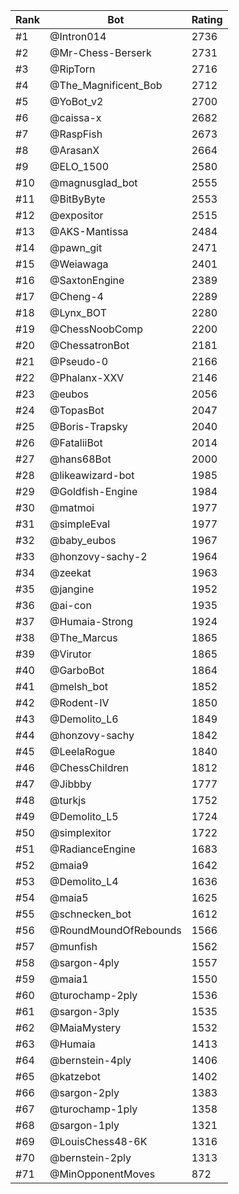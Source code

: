 Rank|Bot|Rating
---|---|---
#1|@Intron014|2736
#2|@Mr-Chess-Berserk|2731
#3|@RipTorn|2716
#4|@The_Magnificent_Bob|2712
#5|@YoBot_v2|2700
#6|@caissa-x|2682
#7|@RaspFish|2673
#8|@ArasanX|2664
#9|@ELO_1500|2580
#10|@magnusglad_bot|2555
#11|@BitByByte|2553
#12|@expositor|2515
#13|@AKS-Mantissa|2484
#14|@pawn_git|2471
#15|@Weiawaga|2401
#16|@SaxtonEngine|2389
#17|@Cheng-4|2289
#18|@Lynx_BOT|2280
#19|@ChessNoobComp|2200
#20|@ChessatronBot|2181
#21|@Pseudo-0|2166
#22|@Phalanx-XXV|2146
#23|@eubos|2056
#24|@TopasBot|2047
#25|@Boris-Trapsky|2040
#26|@FataliiBot|2014
#27|@hans68Bot|2000
#28|@likeawizard-bot|1985
#29|@Goldfish-Engine|1984
#30|@matmoi|1977
#31|@simpleEval|1977
#32|@baby_eubos|1967
#33|@honzovy-sachy-2|1964
#34|@zeekat|1963
#35|@jangine|1952
#36|@ai-con|1935
#37|@Humaia-Strong|1924
#38|@The_Marcus|1865
#39|@Virutor|1865
#40|@GarboBot|1864
#41|@melsh_bot|1852
#42|@Rodent-IV|1850
#43|@Demolito_L6|1849
#44|@honzovy-sachy|1842
#45|@LeelaRogue|1840
#46|@ChessChildren|1812
#47|@Jibbby|1777
#48|@turkjs|1752
#49|@Demolito_L5|1724
#50|@simplexitor|1722
#51|@RadianceEngine|1683
#52|@maia9|1642
#53|@Demolito_L4|1636
#54|@maia5|1625
#55|@schnecken_bot|1612
#56|@RoundMoundOfRebounds|1566
#57|@munfish|1562
#58|@sargon-4ply|1557
#59|@maia1|1550
#60|@turochamp-2ply|1536
#61|@sargon-3ply|1535
#62|@MaiaMystery|1532
#63|@Humaia|1413
#64|@bernstein-4ply|1406
#65|@katzebot|1402
#66|@sargon-2ply|1383
#67|@turochamp-1ply|1358
#68|@sargon-1ply|1321
#69|@LouisChess48-6K|1316
#70|@bernstein-2ply|1313
#71|@MinOpponentMoves|872
